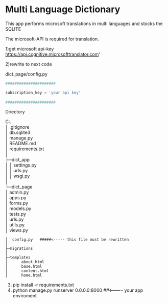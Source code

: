 # Multi Language Dictionary   

This app performs microsoft translations in multi languages and stocks the SQLITE  

The microsoft-API is required for translation.  

1)get microsoft api-key   
    https://api.cognitive.microsofttranslator.com'  
    
2)rewrite to next code  

dict_page/config.py

```python
######################  

subscription_key = 'your api key'
        
######################  
```


Directory  

C:.  
│  .gitignore  
│  db.sqlite3  
│  manage.py  
│  README.md  
│  requirements.txt  
│  
├─dict_app  
│  │  settings.py  
│  │  urls.py  
│  │  wsgi.py  
│  
└─dict_page  
    │  admin.py  
    │  apps.py  
    │  forms.py  
    │  models.py  
    │  tests.py  
    │  urls.py  
    │  utils.py    
    │  views.py
    
    │  config.py   #####<----- this file must be rewritten  
    │  
    ├─migrations  
    │  
    ├─templates  
    │      about.html  
    │      base.html  
    │      content.html       
    │      home.html  
    
    
    
3)   pip install -r requirements.txt  
4)   python manage.py runserver 0.0.0.0:8000   ##<---- your app enviroment  
